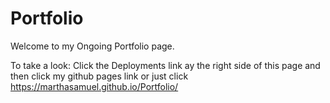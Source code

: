 # Portfolio

Welcome to my Ongoing Portfolio page.

To take a look: 
Click the Deployments link ay the right side of this page and then click my github pages link 
or 
just click https://marthasamuel.github.io/Portfolio/
